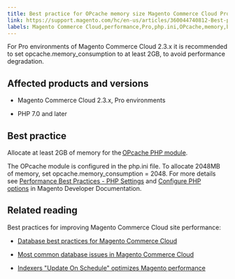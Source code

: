 ```yaml
---
title: Best practice for OPcache memory size Magento Commerce Cloud Pro plan
link: https://support.magento.com/hc/en-us/articles/360044740812-Best-practice-for-OPcache-memory-size-Magento-Commerce-Cloud-Pro-plan
labels: Magento Commerce Cloud,performance,Pro,php.ini,OPcache,memory,best practices,2.3.x,PHP 7.0
---
```


For Pro environments of Magento Commerce Cloud 2.3.x it is recommended to set opcache.memory\_consumption to at least 2GB, to avoid performance degradation.

## Affected products and versions

* Magento Commerce Cloud 2.3.x, Pro environments

* PHP 7.0 and later

## Best practice

Allocate at least 2GB of memory for the [OPcache PHP module](https://www.php.net/manual/en/book.opcache.php).

The OPcache module is configured in the php.ini file. To allocate 2048MB of memory, set opcache.memory\_consumption = 2048. For more details see [Performance Best Practices - PHP Settings](https://devdocs.magento.com/guides/v2.3/performance-best-practices/software.html#php-settings) and [Configure PHP options](https://devdocs.magento.com/cloud/project/project-conf-files_magento-app.html#customize-phpini-settings) in Magento Developer Documentation.

## Related reading

Best practices for improving Magento Commerce Cloud site performance:

* [Database best practices for Magento Commerce Cloud](https://support.magento.com/hc/en-us/articles/360041997312-Database-best-practices-for-Magento-Commerce-Cloud)

* [Most common database issues in Magento Commerce Cloud](https://support.magento.com/hc/en-us/articles/360041739651-Most-common-database-issues-in-Magento-Commerce-Cloud)

* [Indexers "Update On Schedule" optimizes Magento performance](https://support.magento.com/hc/en-us/articles/360040227191-Indexers-Update-On-Schedule-optimizes-Magento-performance-)



